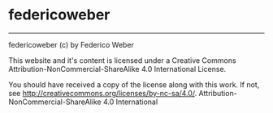 # federicoweber

---

federicoweber (c) by Federico Weber

This website and it's content is licensed under a
Creative Commons Attribution-NonCommercial-ShareAlike 4.0 International License.

You should have received a copy of the license along with this
work. If not, see <http://creativecommons.org/licenses/by-nc-sa/4.0/>. 
Attribution-NonCommercial-ShareAlike 4.0 International
